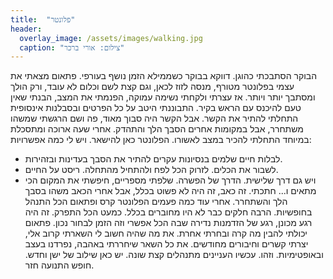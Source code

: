 ```yaml
---
title:  "פלונטר"
header:
  overlay_image: /assets/images/walking.jpg
  caption: "צילום: אורי ברכר"
---
```


הבוקר הסתבכתי כהוגן. דווקא בבוקר כשממילא הזמן נושף בעורפי. פתאום מצאתי את עצמי בפלונטר מטורף, מנסה לזוז לכאן, וגם קצת לשם וכלום לא עובד, ורק הולך ומסתבך יותר ויותר. אז עצרתי ולקחתי נשימה עמוקה, הפנמתי את המצב, הבנתי שאין טעם להיכנס עם הראש בקיר.
התבוננתי היטב על כל הפרטים ובסבלנות אינסופית התחלתי להתיר את הקשר. אבל הקשר היה סבוך מאוד, פה ושם הרגשתי שמשהו משתחרר, אבל במקומות אחרים הסבך הלך והתהדק. אחרי שעה ארוכה ומתסכלת במיוחד התחלתי להכיר במצב לאשורו. הפלונטר כאן להישאר. ויש לי כמה אפשרויות:
- לבלות חיים שלמים בנסיונות עקרים להתיר את הסבך בעדינות ובזהירות.
- לשבור את הכלים. לזרוק הכל לפח ולהתחיל מהתחלה. ריסט על החיים.
- ויש גם דרך שלישית. הדרך של הפשרה.
  שלפתי מספריים, חיפשתי את המקום הכי מתאים ו... חתכתי. זה כאב, זה היה לא פשוט בכלל, אבל אחרי הכאב משהו בסבך הלך והשתחרר. אחרי עוד כמה פעמים הפלונטר קרס ופתאום הכל התנהל בחופשיות. הרבה חלקים כבר לא היו מחוברים בכלל. כמעט הכל התפרק.
  זה היה רגע מכונן, רגע של הזדמנות נדירה שבה הכל אפשרי וזה הזמן לבחור נכון. פתאום יכולתי להבין מה קרה ובחרתי אחרת. את מה שהיה חשוב לי השארתי קרוב אלי, יצרתי קשרים וחיבורים מחודשים. את כל השאר שיחררתי באהבה, נפרדנו בעצב ובאופטימיות. וזהו.
  עכשיו העניינים מתנהלים קצת שונה. יש כאן שילוב של ישן וחדש. חופש התנועה חזר.
